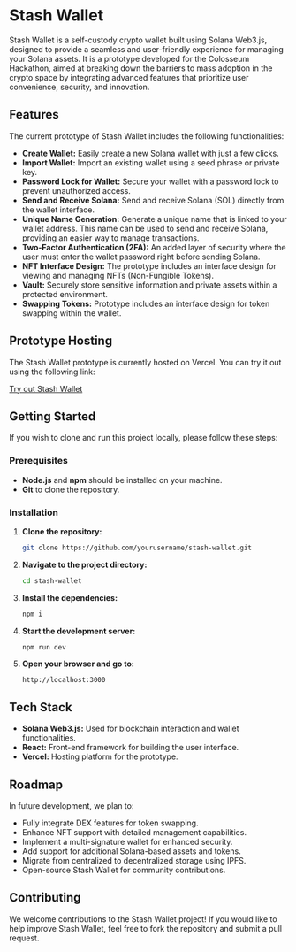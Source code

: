 # Stash Wallet

Stash Wallet is a self-custody crypto wallet built using Solana Web3.js, designed to provide a seamless and user-friendly experience for managing your Solana assets. It is a prototype developed for the Colosseum Hackathon, aimed at breaking down the barriers to mass adoption in the crypto space by integrating advanced features that prioritize user convenience, security, and innovation.

## Features

The current prototype of Stash Wallet includes the following functionalities:

- **Create Wallet:** Easily create a new Solana wallet with just a few clicks.
- **Import Wallet:** Import an existing wallet using a seed phrase or private key.
- **Password Lock for Wallet:** Secure your wallet with a password lock to prevent unauthorized access.
- **Send and Receive Solana:** Send and receive Solana (SOL) directly from the wallet interface.
- **Unique Name Generation:** Generate a unique name that is linked to your wallet address. This name can be used to send and receive Solana, providing an easier way to manage transactions.
- **Two-Factor Authentication (2FA):** An added layer of security where the user must enter the wallet password right before sending Solana.
- **NFT Interface Design:** The prototype includes an interface design for viewing and managing NFTs (Non-Fungible Tokens).
- **Vault:** Securely store sensitive information and private assets within a protected environment.
- **Swapping Tokens:** Prototype includes an interface design for token swapping within the wallet.

## Prototype Hosting

The Stash Wallet prototype is currently hosted on Vercel. You can try it out using the following link:

[Try out Stash Wallet](https://stashwallet.vercel.app/)

## Getting Started

If you wish to clone and run this project locally, please follow these steps:

### Prerequisites

- **Node.js** and **npm** should be installed on your machine.
- **Git** to clone the repository.

### Installation

1. **Clone the repository:**
   ```bash
   git clone https://github.com/yourusername/stash-wallet.git
   ```

2. **Navigate to the project directory:**
   ```bash
   cd stash-wallet
   ```

3. **Install the dependencies:**
   ```bash
   npm i
   ```

4. **Start the development server:**
   ```bash
   npm run dev
   ```

5. **Open your browser and go to:**
   ```
   http://localhost:3000
   ```

## Tech Stack

- **Solana Web3.js:** Used for blockchain interaction and wallet functionalities.
- **React:** Front-end framework for building the user interface.
- **Vercel:** Hosting platform for the prototype.

## Roadmap

In future development, we plan to:
- Fully integrate DEX features for token swapping.
- Enhance NFT support with detailed management capabilities.
- Implement a multi-signature wallet for enhanced security.
- Add support for additional Solana-based assets and tokens.
- Migrate from centralized to decentralized storage using IPFS.
- Open-source Stash Wallet for community contributions.

## Contributing

We welcome contributions to the Stash Wallet project! If you would like to help improve Stash Wallet, feel free to fork the repository and submit a pull request.
